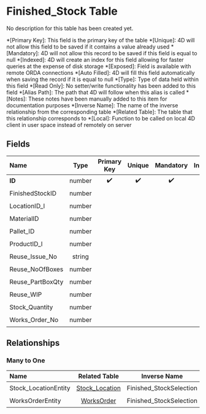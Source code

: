 ﻿# Finished_Stock Table
No description for this table has been created yet.

*[Primary Key]: This field is the primary key of the table
*[Unique]: 4D will not allow this field to be saved if it contains a value already used
*[Mandatory]: 4D will not allow this record to be saved if this field is equal to null
*[Indexed]: 4D will create an index for this field allowing for faster queries at the expense of disk storage
*[Exposed]: Field is available with remote ORDA connections
*[Auto Filled]: 4D will fill this field automatically when saving the record if it is equal to null
*[Type]: Type of data held within this field
*[Read Only]: No setter/write functionality has been added to this field
*[Alias Path]: The path that 4D will follow when this alias is called
*[Notes]: These notes have been manually added to this item for documentation purposes
*[Inverse Name]: The name of the inverse relationship from the corresponding table
*[Related Table]: The table that this relationship corresponds to
*[Local]: Function to be called on local 4D client in user space instead of remotely on server
## Fields

|Name|Type|Primary Key|Unique|Mandatory|Indexed|Exposed|Auto Filled|Notes|
|:---|:---:|:---:|:---:|:---:|:---:|:---:|:---:|:---:|
|**ID**|number|✔️|✔️|✔️|✔️|✔️|✔️||
|FinishedStockID|number||||✔️|✔️|||
|LocationID_l|number||||✔️|✔️|||
|MaterialID|number||||✔️|✔️|||
|Pallet_ID|number|||||✔️|||
|ProductID_l|number||||✔️|✔️|||
|Reuse_Issue_No|string|||||✔️|||
|Reuse_NoOfBoxes|number|||||✔️|||
|Reuse_PartBoxQty|number|||||✔️|||
|Reuse_WIP|number|||||✔️|||
|Stock_Quantity|number|||||✔️|||
|Works_Order_No|number||||✔️|✔️|||

## Relationships
### Many to One

|Name|Related Table|Inverse Name|Exposed|Notes|
|:---|:---:|:---:|:---:|:---:|
|Stock_LocationEntity|[Stock_Location](Stock_Location.md)|Finished_StockSelection|✔️||
|WorksOrderEntity|[WorksOrder](WorksOrder.md)|Finished_StockSelection|✔️||